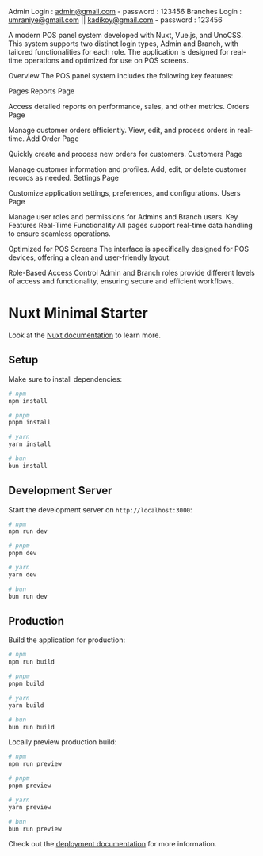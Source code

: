 Admin Login : admin@gmail.com - password : 123456
Branches Login : umraniye@gmail.com || kadikoy@gmail.com - password : 123456

A modern POS panel system developed with Nuxt, Vue.js, and UnoCSS. This system supports two distinct login types, Admin and Branch, with tailored functionalities for each role. The application is designed for real-time operations and optimized for use on POS screens.

Overview
The POS panel system includes the following key features:

Pages
Reports Page

Access detailed reports on performance, sales, and other metrics.
Orders Page

Manage customer orders efficiently. View, edit, and process orders in real-time.
Add Order Page

Quickly create and process new orders for customers.
Customers Page

Manage customer information and profiles. Add, edit, or delete customer records as needed.
Settings Page

Customize application settings, preferences, and configurations.
Users Page

Manage user roles and permissions for Admins and Branch users.
Key Features
Real-Time Functionality
All pages support real-time data handling to ensure seamless operations.

Optimized for POS Screens
The interface is specifically designed for POS devices, offering a clean and user-friendly layout.

Role-Based Access Control
Admin and Branch roles provide different levels of access and functionality, ensuring secure and efficient workflows.



# Nuxt Minimal Starter

Look at the [Nuxt documentation](https://nuxt.com/docs/getting-started/introduction) to learn more.

## Setup

Make sure to install dependencies:

```bash
# npm
npm install

# pnpm
pnpm install

# yarn
yarn install

# bun
bun install
```

## Development Server

Start the development server on `http://localhost:3000`:

```bash
# npm
npm run dev

# pnpm
pnpm dev

# yarn
yarn dev

# bun
bun run dev
```

## Production

Build the application for production:

```bash
# npm
npm run build

# pnpm
pnpm build

# yarn
yarn build

# bun
bun run build
```

Locally preview production build:

```bash
# npm
npm run preview

# pnpm
pnpm preview

# yarn
yarn preview

# bun
bun run preview
```

Check out the [deployment documentation](https://nuxt.com/docs/getting-started/deployment) for more information.
